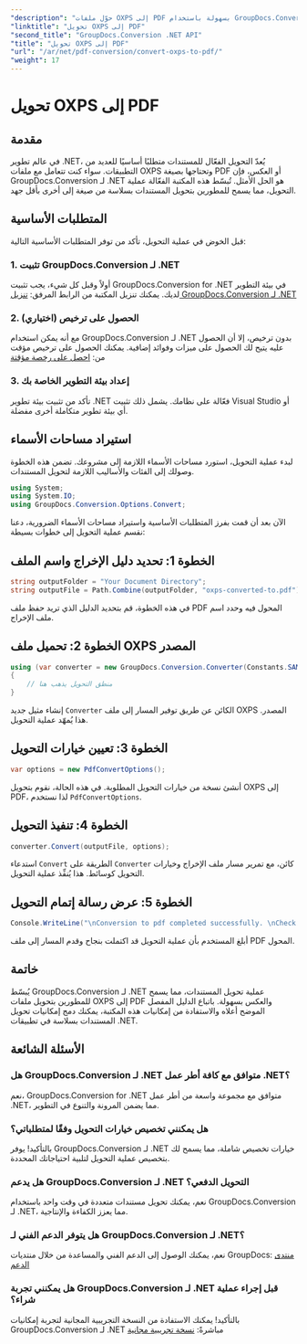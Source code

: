 ```yaml
---
"description": "حوّل ملفات OXPS إلى PDF بسهولة باستخدام GroupDocs.Conversion لـ .NET. تكامل سلس، وتخصيص مرن، ودعم فني متميز."
"linktitle": "تحويل OXPS إلى PDF"
"second_title": "GroupDocs.Conversion .NET API"
"title": "تحويل OXPS إلى PDF"
"url": "/ar/net/pdf-conversion/convert-oxps-to-pdf/"
"weight": 17
---
```


# تحويل OXPS إلى PDF

## مقدمة
في عالم تطوير .NET، يُعدّ التحويل الفعّال للمستندات متطلبًا أساسيًا للعديد من التطبيقات. سواء كنت تتعامل مع ملفات OXPS وتحتاجها بصيغة PDF أو العكس، فإن GroupDocs.Conversion لـ .NET هو الحل الأمثل. تُبسّط هذه المكتبة الفعّالة عملية التحويل، مما يسمح للمطورين بتحويل المستندات بسلاسة من صيغة إلى أخرى بأقل جهد.
## المتطلبات الأساسية
قبل الخوض في عملية التحويل، تأكد من توفر المتطلبات الأساسية التالية:
### 1. تثبيت GroupDocs.Conversion لـ .NET
أولاً وقبل كل شيء، يجب تثبيت GroupDocs.Conversion for .NET في بيئة التطوير لديك. يمكنك تنزيل المكتبة من الرابط المرفق: [تنزيل GroupDocs.Conversion لـ .NET](https://releases.groupdocs.com/conversion/net/)
### 2. الحصول على ترخيص (اختياري)
مع أنه يمكن استخدام GroupDocs.Conversion لـ .NET بدون ترخيص، إلا أن الحصول عليه يتيح لك الحصول على ميزات وفوائد إضافية. يمكنك الحصول على ترخيص مؤقت من: [احصل على رخصة مؤقتة](https://purchase.groupdocs.com/temporary-license/)
### 3. إعداد بيئة التطوير الخاصة بك
تأكد من تثبيت بيئة تطوير .NET فعّالة على نظامك. يشمل ذلك تثبيت Visual Studio أو أي بيئة تطوير متكاملة أخرى مفضلة.

## استيراد مساحات الأسماء
لبدء عملية التحويل، استورد مساحات الأسماء اللازمة إلى مشروعك. تضمن هذه الخطوة وصولك إلى الفئات والأساليب اللازمة لتحويل المستندات.

```csharp
using System;
using System.IO;
using GroupDocs.Conversion.Options.Convert;
```

الآن بعد أن قمت بفرز المتطلبات الأساسية واستيراد مساحات الأسماء الضرورية، دعنا نقسم عملية التحويل إلى خطوات بسيطة:
## الخطوة 1: تحديد دليل الإخراج واسم الملف
```csharp
string outputFolder = "Your Document Directory";
string outputFile = Path.Combine(outputFolder, "oxps-converted-to.pdf");
```
في هذه الخطوة، قم بتحديد الدليل الذي تريد حفظ ملف PDF المحول فيه وحدد اسم ملف الإخراج.
## الخطوة 2: تحميل ملف OXPS المصدر
```csharp
using (var converter = new GroupDocs.Conversion.Converter(Constants.SAMPLE_OXPS))
{
    // منطق التحويل يذهب هنا
}
```
إنشاء مثيل جديد `Converter` الكائن عن طريق توفير المسار إلى ملف OXPS المصدر. هذا يُمهّد عملية التحويل.
## الخطوة 3: تعيين خيارات التحويل
```csharp
var options = new PdfConvertOptions();
```
أنشئ نسخة من خيارات التحويل المطلوبة. في هذه الحالة، نقوم بتحويل OXPS إلى PDF، لذا نستخدم `PdfConvertOptions`.
## الخطوة 4: تنفيذ التحويل
```csharp
converter.Convert(outputFile, options);
```
استدعاء `Convert` الطريقة على `Converter` كائن، مع تمرير مسار ملف الإخراج وخيارات التحويل كوسائط. هذا يُنفِّذ عملية التحويل.
## الخطوة 5: عرض رسالة إتمام التحويل
```csharp
Console.WriteLine("\nConversion to pdf completed successfully. \nCheck output in {0}", outputFolder);
```
أبلغ المستخدم بأن عملية التحويل قد اكتملت بنجاح وقدم المسار إلى ملف PDF المحول.

## خاتمة
يُبسّط GroupDocs.Conversion لـ .NET عملية تحويل المستندات، مما يسمح للمطورين بتحويل ملفات OXPS إلى PDF والعكس بسهولة. باتباع الدليل المفصل الموضح أعلاه والاستفادة من إمكانيات هذه المكتبة، يمكنك دمج إمكانيات تحويل المستندات بسلاسة في تطبيقات .NET.
## الأسئلة الشائعة
### هل GroupDocs.Conversion لـ .NET متوافق مع كافة أطر عمل .NET؟
نعم، GroupDocs.Conversion for .NET متوافق مع مجموعة واسعة من أطر عمل .NET، مما يضمن المرونة والتنوع في التطوير.
### هل يمكنني تخصيص خيارات التحويل وفقًا لمتطلباتي؟
بالتأكيد! يوفر GroupDocs.Conversion لـ .NET خيارات تخصيص شاملة، مما يسمح لك بتخصيص عملية التحويل لتلبية احتياجاتك المحددة.
### هل يدعم GroupDocs.Conversion لـ .NET التحويل الدفعي؟
نعم، يمكنك تحويل مستندات متعددة في وقت واحد باستخدام GroupDocs.Conversion لـ .NET، مما يعزز الكفاءة والإنتاجية.
### هل يتوفر الدعم الفني لـ GroupDocs.Conversion لـ .NET؟
نعم، يمكنك الوصول إلى الدعم الفني والمساعدة من خلال منتديات GroupDocs: [منتدى الدعم](https://forum.groupdocs.com/c/conversion/11)
### هل يمكنني تجربة GroupDocs.Conversion لـ .NET قبل إجراء عملية شراء؟
بالتأكيد! يمكنك الاستفادة من النسخة التجريبية المجانية لتجربة إمكانيات GroupDocs.Conversion لـ .NET مباشرةً: [نسخة تجريبية مجانية](https://releases.groupdocs.com/)